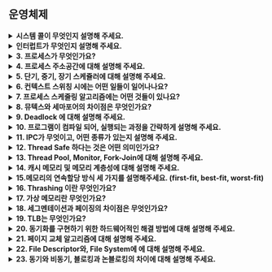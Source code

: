## 운영체제
<!--
  <details>
    <summary></summary>
  </details>
-->

<details>
  <summary><b>시스템 콜이 무엇인지 설명해 주세요.</b></summary>

  - OS는 다양한 서비스들을 수행하기 위해 하드웨어를 직접 관리하고 <br/>
    응용 프로그램은 OS가 제공하는 인터페이스를 통해서만 자원을 사용할 수 있습니다. <br/>
    이때, OS가 제공하는 인터페이스를 시스템 콜이라 합니다.
  - 시스템 콜은 커널 영역의 기능을 사용자 모드가 사용 가능하게 해줍니다. <br/>
    즉, 프로세스가 하드웨어에 접근해서 필요한 기능을 할 수 있게 해줍니다.
  - 이 시스템콜은 보통 사용자가 직접 호출하기 보단 API를 통해 접근합니다.

  ---

  <details>
    <summary>우리가 사용하는 시스템 콜의 예시를 들어주세요. </summary>
    
    - 흔히 사용하는 시스템 콜로는 파일을 열거나 닫는 'open', 'close', 
    - 프로세스를 생성하거나 종료하는 'fork', 'exit', 
    - 메모리를 할당하거나 해제하는 'malloc', 'free' 등이 있습니다.
  </details>  
  <details>
    <summary>시스템 콜이, 운영체제에서 어떤 과정으로 실행되는지 설명해 주세요. </summary>

    1. 사용자 프로세스가 시스템 콜을 호출하면, trap이 걸리면서 mode bit 값이 1에서 0으로 바뀝니다. 즉, 유저모드에서 커널모드가 됩니다.
    2. 이때, 커널은 내부적으로 시스템 콜을 구분하기 위해 기능별로 고유 번호를 할당하고 해당 번호에 제어 루틴의 정의하고 있기 때문에,
       커널은 요청받은 시스템 콜에 대응하는 고유 번호를 확인하고 그에 맞는 서비스 루틴을 호출합니다.
    3. 작업 완료 후 다시 사용자 모드로 전환됩니다. 즉, mode bit도 0에서 1로 바뀝니다.
  </details>  
  <details>
    <summary>시스템 콜의 유형에 대해 설명해 주세요.</summary>

    - 프로세스 제어, 파일 조작, 장치 관리, 정보 유지, 통신이 있습니다.
  </details>  
    <details>
    <summary>운영체제의 Dual Mode 에 대해 설명해 주세요.</summary>

    - 운영체제는 사용자 모드, 커널 모드로 나뉘어 동작하고 이를 Dual Mode Operation이라 합니다.
    - 이때, 유저모드와 커널모드를 구분하는 이유는 시스템을 보호하기 위해서 입니다. 
      즉, 의도치 않거나 악의적으로 호출을 막아 시스템 내부 데이터를 보호합니다.
    - 예를 들어, 사용자 모드는 접근할 수 있는 메모리 영역이 사용자에게 허용된 정도로 제한되어 있고 하드웨어에 직접적으로 접근할 수 없습니다.
    - 반면, 커널 모드는 모든 시스템 메모리와 CPU Instruction, 하드웨어에 직접적으로 접근할 수 있습니다.
  </details> 
  <details>
    <summary>왜 유저모드와 커널모드를 구분해야 하나요? (답변 미작성)</summary>
  </details>  
  <details>
    <summary>서로 다른 시스템 콜을 어떻게 구분할 수 있을까요? (답변 미작성)</summary>
  </details>  

  ---
</details>

<details>
  <summary><b>인터럽트가 무엇인지 설명해 주세요.</b></summary>

  - 인터럽트는 프로그램 실행 도중에 예기치 않은 상황이나 급한 작업이 발생할 경우, <br/>
    현재 실행 중인 작업을 일시 중단 후, 발생된 상황을 우선처리한 후 실행 중이던 작업으로 복귀해 계속 처리하는 것을 말합니다.

  ---
  
  <details>
    <summary>인터럽트는 어떻게 처리하나요?</summary>

    1. 인터럽트 요청 시, 프로그램 실행을 중단하고 PCB, PC 등의 상태를 저장합니다.
    2. 이 후 인터럽트 원인을 Interrupt Vector 테이블을 참조하여
  </details>  
  <details>
    <summary>Polling 방식에 대해 설명해 주세요.</summary>
    Polling 방식은 CPU가 주기적으로 장치를 확인하여 데이터의 준비 상태를 확인하는 방식입니다. 데이터가 준비되었을 때 CPU는 그 데이터를 가져와 처리하게 됩니다. 이 방식은 간단하지만, CPU의 시간을 많이 소모할 수 있습니다.
  </details>  
  <details>
    <summary>HW / SW 인터럽트에 대해 설명해 주세요.</summary>
     HW 인터럽트는 외부 장치로부터 발생하는 인터럽트를 말합니다. 예를 들어 키보드 키 입력, 마우스 클릭 등이 이에 해당합니다. 반면 SW 인터럽트는 프로그램의 실행 중에 발생하는 인터럽트를 말하며, 시스템 콜 호출, 오류 발생 등이 이에 해당합니다. 
  </details>  
  <details>
    <summary>동시에 두 개 이상의 인터럽트가 발생하면, 어떻게 처리해야 하나요?</summary>
    여러 인터럽트가 동시에 발생한 경우, 각 인터럽트는 우선순위를 가지고 있습니다. 우선순위가 높은 인터럽트부터 처리하게 됩니다. 만약 우선순위가 같은 인터럽트가 동시에 발생하면, 먼저 발생한 인터럽트를 먼저 처리하게 됩니다.
  </details>
</details>

<details>
  <summary><b>3. 프로세스가 무엇인가요?</b></summary>
   프로세스는 운영체제에서 프로그램이 메모리에 로드되어 실행되는 상태를 말합니다. 프로세스는 각각 독립된 메모리 공간을 할당받아 사용하며, 이를 통해 다른 프로세스가 자신의 메모리 공간에 접근하는 것을 방지합니다. 프로세스는 운영체제의 스케줄링에 의해 CPU를 할당받아 실행되며, 필요에 따라 시스템 자원을 요청하거나 사용합니다.

   ---

  <details>
    <summary>프로그램과 프로세스, 스레드의 차이에 대해 설명해 주세요.</summary>
    프로그램은 디스크 상에 저장된 실행 코드입니다. 프로세스는 프로그램이 실행되어 실제로 메모리 상에 올라간 상태를 말하며, 스레드는 프로세스 내에서 실행 흐름의 단위입니다. 즉, 프로세스는 실행 중인 프로그램이고, 스레드는 프로세스 내에서 실제로 작업을 수행하는 단위입니다.
  </details> 
  <details>
    <summary>PCB(Process Control Block)가 무엇인가요?</summary>
    PCB는 운영체제가 프로세스를 관리하기 위해 사용하는 데이터 구조입니다. 프로세스의 상태, 프로세스 ID, 프로그램 카운터, CPU 레지스터 값, 메모리 관리 정보 등 프로세스에 대한 중요한 정보를 포함하고 있습니다.
  </details> 
    <details>
    <summary>그렇다면, 스레드는 PCB를 갖고 있을까요?</summary>
      스레드는 프로세스 내에서 독립적으로 실행되는 실행 흐름이지만, 동일한 프로세스 내의 스레드들은 메모리와 자원을 공유합니다. 따라서 스레드는 별도의 PCB를 가지지 않고, 프로세스의 PCB를 공유하게 됩니다. 그러나 스레드마다 독립적인 스택과 레지스터 값, 프로그램 카운터 등을 가집니다. 
  </details> 
    <details>
    <summary>리눅스에서, 프로세스와 스레드는 각각 어떻게 생성될까요?</summary>
      리눅스에서 프로세스는 'fork' 시스템 콜을 사용해 생성됩니다. 'fork'는 현재 프로세스를 복제하여 새로운 프로세스를 생성합니다. 스레드는 'pthread_create' 함수를 사용해 생성됩니다. 이 함수는 동일한 프로세스 내에서 새로운 실행 흐름을 생성합니다. 
  </details> 
    <details>
    <summary>자식 프로세스가 상태를 알리지 않고 죽거나, 부모 프로세스가 먼저 죽게 되면 어떻게 처리하나요?</summary>
      자식 프로세스가 상태를 알리지 않고 종료하거나, 부모 프로세스가 먼저 종료되는 경우, 이는 '좀비 프로세스' 또는 '고아 프로세스'가 됩니다. 운영체제는 이러한 상황을 처리하기 위해 'init' 프로세스를 사용합니다. 'init' 프로세스는 고아 프로세스를 자식 프로세스로 받아들이고, 좀비 프로세스의 상태를 수집하여 시스템 자원을 회수합니다.
  </details> 
    <details>
    <summary>리눅스에서, 데몬프로세스에 대해 설명해 주세요.</summary>
      데몬 프로세스는 백그라운드에서 실행되는 프로세스입니다. 사용자와 직접적으로 상호작용하지 않고, 시스템 관리나 서버 프로세스 등을 위해 주로 사용됩니다.
  </details> 
    <details>
    <summary>리눅스는 프로세스가 일종의 트리를 형성하고 있습니다. 이 트리의 루트 노드에 위치하는 프로세스에 대해 설명해 주세요.</summary>
      리눅스에서 프로세스가 형성하는 트리 구조의 루트 노드는 'init' 프로세스입니다. 'init' 프로세스는 시스템 부팅 시 생성되며, 모든 다른 프로세스의 부모 프로세스가 됩니다. 따라서 'init' 프로세스는 시스템이 종료될 때까지 계속 실행됩니다.
  </details> 
</details>

<details>
  <summary><b>4. 프로세스 주소공간에 대해 설명해 주세요.</b></summary>
   프로세스 주소 공간은 프로세스가 실행되기 위해 필요한 코드, 데이터, 힙, 스택 등을 저장하는 메모리 공간입니다. 이 공간은 각 프로세스마다 독립적으로 존재하며, 각 영역은 다음과 같은 정보를 담고 있습니다.

  - 코드 영역: 프로그램의 명령어가 저장되는 영역
- 데이터 영역: 전역 변수와 정적 변수가 저장되는 영역
- 힙 영역: 동적 할당을 통해 생성된 변수나 객체가 저장되는 영역
- 스택 영역: 함수의 호출 정보와 지역 변수가 저장되는 영역

---
  
  <details>
    <summary>초기화 하지 않은 변수들은 어디에 저장될까요?</summary>
    초기화하지 않은 전역 변수와 정적 변수는 데이터 영역의 BSS(Block Started by Symbol) 영역에 저장됩니다.
  </details> 
  <details>
    <summary>일반적인 주소공간 그림처럼, Stack과 Heap의 크기는 매우 크다고 할 수 있을까요? 그렇지 않다면, 그 크기는 언제 결정될까요?</summary>
    스택과 힙 영역의 크기는 고정적이지 않고, 프로그램의 실행 과정에서 동적으로 변합니다. 스택 영역은 함수 호출이 일어날 때마다 증가하고 함수가 종료되면 감소하며, 힙 영역은 동적 메모리 할당을 통해 크기가 변합니다.
  </details> 
  <details>
    <summary>Stack과 Heap 공간에 대해, 접근 속도가 더 빠른 공간은 어디일까요?</summary>
    스택 영역이 힙 영역보다 접근 속도가 빠릅니다. 이는 스택이 LIFO(후입선출; Last In First Out) 원칙에 따라 데이터를 저장하고 접근하기 때문입니다.
  </details> 
  <details>
    <summary>다음과 같이 공간을 분할하는 이유가 있을까요?</summary>
     주소 공간을 분할함으로써 각 영역의 역할에 따라 메모리를 효율적으로 관리할 수 있습니다. 예를 들어, 스택과 힙 영역을 분리함으로써 동적 메모리 할당과 함수 호출을 독립적으로 관리할 수 있습니다. 
  </details> 
  <details>
    <summary>스레드의 주소공간은 어떻게 구성되어 있을까요?</summary>
    스레드는 프로세스 내에서 실행되므로 프로세스의 주소 공간을 공유합니다. 그러나 각 스레드는 독립적인 스택 영역을 가집니다.
  </details> 
  <details>
    <summary>"스택"영역과 "힙"영역은 정말 자료구조의 스택/힙과 연관이 있는 걸까요? 만약 그렇다면, 각 주소공간의 동작과정과 연계해서 설명해 주세요.</summary>
    "스택" 영역은 자료구조의 스택과 같이 LIFO(후입선출) 원칙에 따라 동작하며, "힙" 영역은 메모리를 동적으로 할당하고 해제하는 영역입니다. 자료구조의 힙과는 다르게 구조적인 특성은 없습니다. 
  </details> 
  <details>
    <summary>IPC(Inter-Process Communication)의 Shared Memory 기법은 프로세스 주소공간의 어디에 들어가나요? 그런 이유가 있을까요?</summary>
    IPC의 Shared Memory 기법은 프로세스 간 데이터를 공유하기 위해 사용되며, 이는 힙 영역에 할당됩니다. 이는 힙 영역이 동적으로 메모리를 할당하고 해제할 수 있기 때문입니다. 
  </details>  
  <details>
    <summary>스택과 힙영역의 크기는 언제 결정되나요? 프로그램 개발자가 아닌, 사용자가 이 공간의 크기를 수정할 수 있나요?</summary>
    스택과 힙 영역의 초기 크기는 운영체제에서 결정되며, 실행 중에 동적으로 변합니다. 일반적으로 프로그램 개발자는 이 크기를 직접 수정할 수 없습니다. 그러나 운영체제의 설정을 통해 스택의 최대 크기 등을 조정할 수 있습니다.
  </details>  
</details>

<details>
  <summary><b>5. 단기, 중기, 장기 스케쥴러에 대해 설명해 주세요.</b></summary>
<ul>
<li> 현대 OS에는 단기, 중기, 장기 스케쥴러를 모두 사용하고 있나요?</li>
<li> 프로세스의 스케쥴링 상태에 대해 설명해 주세요.</li>
<li> preemptive/non-preemptive 에서 존재할 수 없는 상태가 있을까요?</li>
<li> Memory가 부족할 경우, Process는 어떠한 상태로 변화할까요?</li>
</ul>
</details>

<details>
  <summary><b>6. 컨텍스트 스위칭 시에는 어떤 일들이 일어나나요?</b></summary>
<ul>
<li> 프로세스와 스레드는 컨텍스트 스위칭이 발생했을 때 어떤 차이가 있을까요?</li>
<li> 컨텍스트 스위칭이 발생할 때, 기존의 프로세스 정보는 커널스택에 어떠한 형식으로 저장되나요?</li>
<li> 컨텍스트 스위칭은 언제 일어날까요?</li>
</ul>
</details>

<details>
  <summary><b>7. 프로세스 스케줄링 알고리즘에는 어떤 것들이 있나요?</b></summary>
<ul>
<li> RR을 사용할 때, Time Slice에 따른 trade-off를 설명해 주세요.</li>
<li> 싱글 스레드 CPU 에서 상시로 돌아가야 하는 프로세스가 있다면, 어떤 스케쥴링 알고리즘을 사용하는 것이 좋을까요? 또 왜 그럴까요?</li>
<li> 동시성과 병렬성의 차이에 대해 설명해 주세요.</li>
<li> 타 스케쥴러와 비교하여, Multi-level Feedback Queue는 어떤 문제점들을 해결한다고 볼 수 있을까요?</li>
<li> FIFO 스케쥴러는 정말 쓸모가 없는 친구일까요? 어떤 시나리오에 사용하면 좋을까요? </li>
<li> 우리는 스케줄링 알고리즘을 "프로세스" 스케줄링 알고리즘이라고 부릅니다. 스레드는 다른 방식으로 스케줄링을 하나요?</li>
<li> 유저 스레드와 커널 스레드의 스케쥴링 알고리즘은 똑같을까요?</li>
</ul>
</details>

<details>
  <summary><b>8. 뮤텍스와 세마포어의 차이점은 무엇인가요?</b></summary>
<ul>
<li> 이진 세마포어와 뮤텍스의 차이에 대해 설명해 주세요.</li>
<li> Lock을 얻기 위해 대기하는 프로세스들은 Spin Lock 기법을 사용할 수 있습니다. 이 방법의 장단점은 무엇인가요? 단점을 해결할 방법은 없을까요?</li> 
<li> 뮤텍스와 세마포어 모두 커널이 관리하기 때문에, Lock을 얻고 방출하는 과정에서 시스템 콜을 호출해야 합니다. 이 방법의 장단점이 있을까요? 단점을 해결할 수 있는 방법은 없을까요?</li>
</ul>
</details>

<details>
  <summary><b>9. Deadlock 에 대해 설명해 주세요.</b></summary>
<ul>
<li> Deadlock 이 동작하기 위한 4가지 조건에 대해 설명해 주세요.</li>
<li> 그렇다면 3가지만 충족하면 왜 Deadlock 이 발생하지 않을까요?</li>
<li> 어떤 방식으로 예방할 수 있을까요?</li>
<li> 왜 현대 OS는 Deadlock을 처리하지 않을까요?</li>
<li> Wait Free와 Lock Free를 비교해 주세요.</li>
</ul>
</details>

<details>
  <summary><b>10. 프로그램이 컴파일 되어, 실행되는 과정을 간략하게 설명해 주세요.</b></summary>
<ul>
<li> 링커와, 로더의 차이에 대해 설명해 주세요.</li>
<li> 컴파일 언어와 인터프리터 언어의 차이에 대해 설명해 주세요.</li>
<li> JIT에 대해 설명해 주세요.</li>
<li> 본인이 사용하는 언어는, 어떤식으로 컴파일 및 실행되는지 설명해 주세요.</li>
<li> Python 같은 언어는 CPython, Jython, PyPy등의 다양한 구현체가 있습니다. 각각은 어떤 차이가 있을까요? 또한, 실행되는 과정 또한 다를까요?</li>
<li> 우리는 흔히 fork(), exec() 시스템 콜을 사용하여 프로세스를 적재할 수 있다고 배웠습니다. 로더의 역할은 이 시스템 콜과 상관있는 걸까요? 아니면 다른 방식으로 프로세스를 적재할 수 있는 건가요?</li>
</ul>
</details>

<details>
  <summary><b>11. IPC가 무엇이고, 어떤 종류가 있는지 설명해 주세요.</b></summary>
<ul>
<li> Shared Memory가 무엇이며, 사용할 때 유의해야 할 점에 대해 설명해 주세요.</li>
<li> 메시지 큐는 단방향이라고 할 수 있나요?</li>
</ul>
</details>

<details>
  <summary><b>12. Thread Safe 하다는 것은 어떤 의미인가요?</b></summary>
<ul>
<li> Thread Safe 를 보장하기 위해 어떤 방법을 사용할 수 있나요?</li>
<li> Peterson's Algorithm 이 무엇이며, 한계점에 대해 설명해 주세요.</li>
<li> Race Condition 이 무엇인가요?</li>
<li> Thread Safe를 구현하기 위해 반드시 락을 사용해야 할까요? 그렇지 않다면, 어떤 다른 방법이 있을까요?</li>
</ul>
</details>

<details>
  <summary><b>13. Thread Pool, Monitor, Fork-Join에 대해 설명해 주세요.</b></summary>
<ul>
<li> Thread Pool을 사용한다고 가정하면, 어떤 기준으로 스레드의 수를 결정할 것인가요? </li>
<li> 어떤 데이터를 정렬 하려고 합니다. 어떤 방식의 전략을 사용하는 것이 가장 안전하면서도 좋은 성능을 낼 수 있을까요?</li>
</ul>
</details>

<details>
  <summary><b>14. 캐시 메모리 및 메모리 계층성에 대해 설명해 주세요.</b></summary>
<ul>
<li> 캐시 메모리는 어디에 위치해 있나요?</li>
<li> L1, L2 캐시에 대해 설명해 주세요.</li>
<li> 캐시에 올라오는 데이터는 어떻게 관리되나요?</li>
<li> 캐시간의 동기화는 어떻게 이루어지나요?</li>
<li> 캐시 메모리의 Mapping 방식에 대해 설명해 주세요.</li>
<li> 캐시의 지역성에 대해 설명해 주세요.</li>
<li> 캐시의 지역성을 기반으로, 이차원 배열을 가로/세로로 탐색했을 때의 성능 차이에 대해 설명해 주세요.</li>
<li> 캐시의 공간 지역성은 어떻게 구현될 수 있을까요? (힌트: 캐시는 어떤 단위로 저장되고 관리될까요?) </li>
</ul>
</details>

<details>
  <summary><b>15.메모리의 연속할당 방식 세 가지를 설명해주세요. (first-fit, best-fit, worst-fit)</b></summary>
<ul>
<li> worst-fit 은 언제 사용할 수 있을까요?</li>
<li> 성능이 가장 좋은 알고리즘은 무엇일까요?</li>
</ul>
</details>

<details>
  <summary><b>16. Thrashing 이란 무엇인가요?</b></summary>
<ul>
<li> Thrashing 발생 시, 어떻게 완화할 수 있을까요?</li>
</ul>
</details>

<details>
  <summary><b>17. 가상 메모리란 무엇인가요?</b></summary>
<ul>
<li> 가상 메모리가 가능한 이유가 무엇일까요?</li>
<li> Page Fault가 발생했을 때, 어떻게 처리하는지 설명해 주세요.</li>
<li> 페이지 크기에 대한 Trade-Off를 설명해 주세요.</li>
<li> 페이지 크기가 커지면, 페이지 폴트가 더 많이 발생한다고 할 수 있나요?</li>
<li> 세그멘테이션 방식을 사용하고 있다면, 가상 메모리를 사용할 수 없을까요?</li>

</ul>
</details>

<details>
  <summary><b>18. 세그멘테이션과 페이징의 차이점은 무엇인가요?</b></summary>
<ul>
<li> 페이지와 프레임의 차이에 대해 설명해 주세요.</li>
<li> 내부 단편화와, 외부 단편화에 대해 설명해 주세요.</li>
<li> 페이지에서 실제 주소를 어떻게 가져올 수 있는지 설명해 주세요.</li>
<li> 어떤 주소공간이 있을 때, 이 공간이 수정 가능한지 확인할 수 있는 방법이 있나요?</li>
<li> 32비트에서, 페이지의 크기가 1kb 이라면 페이지 테이블의 최대 크기는 몇 개일까요?</li>
<li> 32비트 운영체제는 램을 최대 4G 까지 사용할 수 있습니다. 이 이유를 페이징과 연관 지어서 설명해 주세요.</li>
<li> C/C++ 개발을 하게 되면 Segmentation Fault 라는 에러를 접할 수 있을텐데, 이 에러는 세그멘테이션/페이징과 어떤 관계가 있을까요? </li> 
</ul>
</details>

<details>
  <summary><b>19. TLB는 무엇인가요?</b></summary>
<ul>
<li> TLB를 쓰면 왜 빨라지나요?</li>
<li> MMU가 무엇인가요?</li>
<li> TLB와 MMU는 어디에 위치해 있나요?</li>
<li> 코어가 여러개라면, TLB는 어떻게 동기화 할 수 있을까요? </li>
<li> TLB 관점에서, Context Switching 발생 시 어떤 변화가 발생하는지 설명해 주세요. </li>
</ul>
</details>

<details>
  <summary><b>20. 동기화를 구현하기 위한 하드웨어적인 해결 방법에 대해 설명해 주세요.</b></summary>
<ul>
<li> volatile 키워드는 어떤 의미가 있나요?</li>
<li> 싱글코어가 아니라 멀티코어라면, 어떻게 동기화가 이뤄질까요?</li>
<li> 
</ul>
</details>

<details>
  <summary><b>21. 페이지 교체 알고리즘에 대해 설명해 주세요.</b></summary>
<ul>
<li> LRU 알고리즘은 어떤 특성을 이용한 알고리즘이라고 할 수 있을까요?</li>
<li> LRU 알고리즘을 구현한다면, 어떻게 구현할 수 있을까요?</li>
<li> LRU 알고리즘의 단점을 설명해 주세요. 이를 해결할 수 있는 대안에 대해서도 설명해 주세요.</li>
</ul>
</details>

<details>
  <summary><b>22. File Descriptor와, File System에 에 대해 설명해 주세요.</b></summary>
<ul>
<li> I-Node가 무엇인가요?</li>
<li> 프로그래밍 언어 상에서 제공하는 파일 관련 함수 (Python - open(), Java - BufferedReader/Writer 등)은, 파일을 어떤 방식으로 읽어들이나요?</li>
</ul>
</details>

<details>
  <summary><b>23. 동기와 비동기, 블로킹과 논블로킹의 차이에 대해 설명해 주세요.</b></summary>
<ul>
<li> 그렇다면, 동기이면서 논블로킹이고, 비동기이면서 블로킹인 경우는 의미가 있다고 할 수 있나요?</li>
<li> I/O 멀티플렉싱에 대해 설명해 주세요.</li>
<li> 논블로킹 I/O를 수행한다고 하면, 그 결과를 어떻게 수신할 수 있나요? </li>
</ul>
</details>
